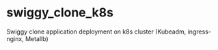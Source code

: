 # swiggy_clone_k8s
Swiggy clone application deployment on k8s cluster (Kubeadm, ingress-nginx, Metallb)
